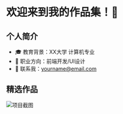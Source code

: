 # 欢迎来到我的作品集！🌟

## 个人简介
- 🎓 教育背景：XX大学 计算机专业
- 💼 职业方向：前端开发/UI设计
- 📧 联系我：yourname@email.com

## 精选作品
![项目截图](project1.jpg)